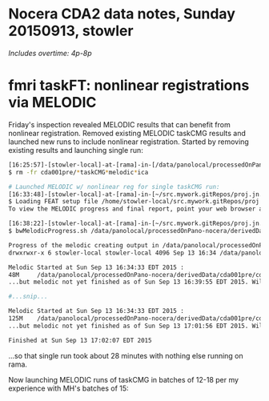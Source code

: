 # Nocera CDA2 data notes, Sunday 20150913, stowler

_Includes overtime: 4p-8p_


# fmri taskFT: nonlinear registrations via MELODIC

Friday's inspection revealed MELODIC results that can benefit from nonlinear registration. Removed existing MELODIC taskCMG results and launched new runs to include nonlinear registration. Started by removing existing results and launching single run:
```bash
[16:25:57]-[stowler-local]-at-[rama]-in-[/data/panolocal/processedOnPano-nocera/derivedData]
$ rm -fr cda001pre/*taskCMG*melodic*ica

# Launched MELODIC w/ nonlinear reg for single taskCMG run:
[16:33:48]-[stowler-local]-at-[rama]-in-[~/src.mywork.gitRepos/proj.jn.cda2/melodic-fsfFiles-taskCMG] on master [!?]
$ Loading FEAT setup file /home/stowler-local/src.mywork.gitRepos/proj.jn.cda2/melodic-fsfFiles-taskCMG/cda001pre.fmri.taskCMG.run1.melodicFixNone_design.fsf
To view the MELODIC progress and final report, point your web browser at /data/panolocal/processedOnPano-nocera/derivedData/cda001pre/cda001pre.fmri.taskCMG.run1.melodicFixNone.ica/report_log.html

[16:38:22]-[stowler-local]-at-[rama]-in-[~/src.mywork.gitRepos/proj.jn.cda2/melodic-fsfFiles-taskCMG/cda001pre-fsfFiles-taskCMG] on master [!?]
$ bwMelodicProgress.sh /data/panolocal/processedOnPano-nocera/derivedData/cda001pre/cda001pre.fmri.taskCMG.run1.melodicFixNone.ica

Progress of the melodic creating output in /data/panolocal/processedOnPano-nocera/derivedData/cda001pre/cda001pre.fmri.taskCMG.run1.melodicFixNone.ica:
drwxrwxr-x 6 stowler-local stowler-local 4096 Sep 13 16:34 /data/panolocal/processedOnPano-nocera/derivedData/cda001pre/cda001pre.fmri.taskCMG.run1.melodicFixNone.ica

Melodic Started at Sun Sep 13 16:34:33 EDT 2015 :
48M     /data/panolocal/processedOnPano-nocera/derivedData/cda001pre/cda001pre.fmri.taskCMG.run1.melodicFixNone.ica
...but melodic not yet finished as of Sun Sep 13 16:39:55 EDT 2015. Will check again in 20 seconds...

#...snip...

Melodic Started at Sun Sep 13 16:34:33 EDT 2015 :
125M    /data/panolocal/processedOnPano-nocera/derivedData/cda001pre/cda001pre.fmri.taskCMG.run1.melodicFixNone.ica
...but melodic not yet finished as of Sun Sep 13 17:01:56 EDT 2015. Will check again in 20 seconds...

Finished at Sun Sep 13 17:02:07 EDT 2015
```

...so that single run took about 28 minutes with nothing else running on rama. 

Now launching MELODIC runs of taskCMG in batches of 12-18 per my experience with MH's batches of 15:

```bash

```
